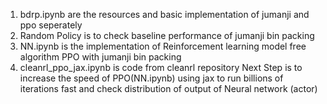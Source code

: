 1. bdrp.ipynb are the resources and basic implementation of jumanji and ppo seperately 
2. Random Policy is to check baseline performance of jumanji bin packing 
3. NN.ipynb is the implementation of Reinforcement learning model free algorithm PPO with jumanji bin packing
4. cleanrl_ppo_jax.ipynb is code from cleanrl repository 
Next Step is to increase the speed of PPO(NN.ipynb) using jax to run billions of iterations fast and check distribution of output of Neural network (actor)
